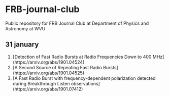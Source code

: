 # FRB-journal-club
Public repository for FRB Journal Club at Department of Physics and Astronomy at WVU 

<h2>31 january</h2>
<ol>
<li>[Detection of Fast Radio Bursts at Radio Frequencies Down to 400 MHz](https://arxiv.org/abs/1901.04524)</li>
<li>[A Second Source of Repeating Fast Radio Bursts](https://arxiv.org/abs/1901.04525)</li>
<li>[A Fast Radio Burst with frequency-dependent polarization detected during Breakthrough Listen observations](https://arxiv.org/abs/1901.07412)</li>
</ol> 
